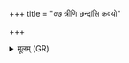 +++
title = "०७ त्रीणि छन्दांसि कवयो"

+++
<details><summary>मूलम् (GR)</summary>

त्रीणि छन्दांसि कवयो वि चेतिरे  
पुरुरूपं दर्शतं विश्वचक्षणम् ।  
वाता आप ओषधयस्  
तान्य् एकस्मिन् भुवन आर्पितानि ॥
</details>